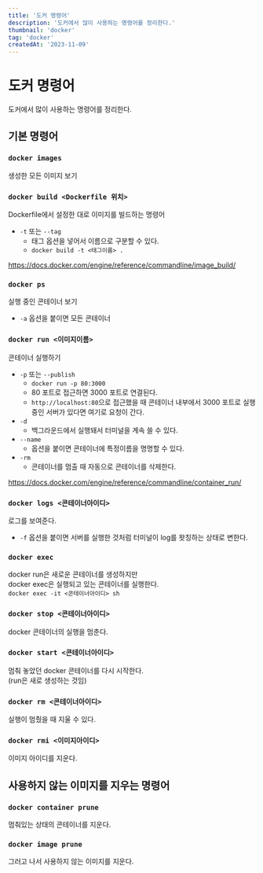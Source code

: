 ```yaml
---
title: '도커 명령어'
description: '도커에서 많이 사용하는 명령어를 정리한다.'
thumbnail: 'docker'
tag: 'docker'
createdAt: '2023-11-09'
---
```


# 도커 명령어

도커에서 많이 사용하는 명령어를 정리한다.

## 기본 명령어

### `docker images`

생성한 모든 이미지 보기

### `docker build <Dockerfile 위치>`

Dockerfile에서 설정한 대로 이미지를 빌드하는 명령어

- `-t` 또는 `--tag`
  - 태그 옵션을 넣어서 이름으로 구분할 수 있다.
  - `docker build -t <태그이름> .`

https://docs.docker.com/engine/reference/commandline/image_build/

### `docker ps`

실행 중인 콘테이너 보기

- `-a` 옵션을 붙이면 모든 콘테이너

### `docker run <이미지이름>`

콘테이너 실행하기

- `-p` 또는 `--publish`
  - `docker run -p 80:3000`
  - 80 포트로 접근하면 3000 포트로 연결된다.
  - `http://localhost:80`으로 접근했을 때 콘테이너 내부에서 3000 포트로 실행 중인 서버가 있다면 여기로 요청이 간다.
- `-d`
  - 백그라운드에서 실행돼서 터미널을 계속 쓸 수 있다.
- `--name`
  - 옵션을 붙이면 콘테이너에 특정이름을 명명할 수 있다.
- `-rm`
  - 콘테이너를 멈출 때 자동으로 콘테이너를 삭제한다.

https://docs.docker.com/engine/reference/commandline/container_run/

### `docker logs <콘테이너아이디>`

로그를 보여준다.

- `-f` 옵션을 붙이면 서버를 실행한 것처럼 터미널이 log를 왓칭하는 상태로 변한다.

### `docker exec`

docker run은 새로운 콘테이너를 생성하지만\
docker exec은 실행되고 있는 콘테이너를 실행한다.\
`docker exec -it <콘테이너아이디> sh`

### `docker stop <콘테이너아이디>`

docker 콘테이너의 실행을 멈춘다.

### `docker start <콘테이너아이디>`

멈춰 놓았던 docker 콘테이너를 다시 시작한다.\
(run은 새로 생성하는 것임)

### `docker rm <콘테이너아이디>`

실행이 멈췄을 때 지울 수 있다.

### `docker rmi <이미지아이디>`

이미지 아이디를 지운다.

## 사용하지 않는 이미지를 지우는 명령어

### `docker container prune`

멈춰있는 상태의 콘테이너를 지운다.

### `docker image prune`

그러고 나서 사용하지 않는 이미지를 지운다.
